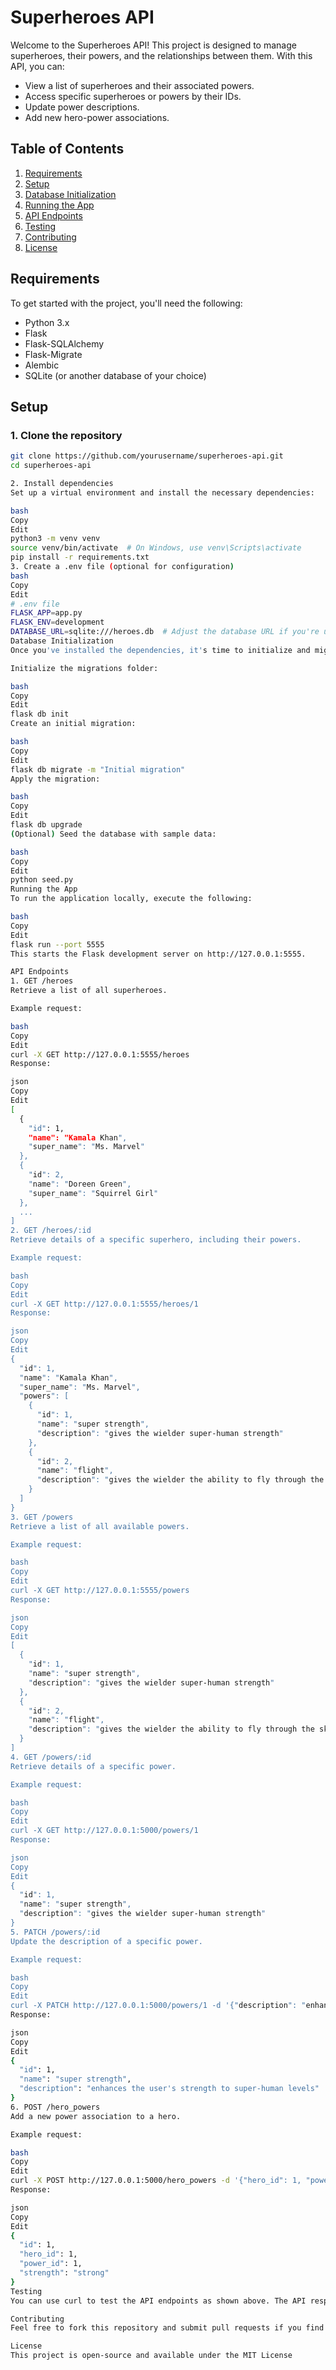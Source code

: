 # Superheroes API

Welcome to the Superheroes API! This project is designed to manage superheroes, their powers, and the relationships between them. With this API, you can:

- View a list of superheroes and their associated powers.
- Access specific superheroes or powers by their IDs.
- Update power descriptions.
- Add new hero-power associations.

## Table of Contents

1. [Requirements](#requirements)
2. [Setup](#setup)
3. [Database Initialization](#database-initialization)
4. [Running the App](#running-the-app)
5. [API Endpoints](#api-endpoints)
6. [Testing](#testing)
7. [Contributing](#contributing)
8. [License](#license)

## Requirements

To get started with the project, you'll need the following:

- Python 3.x
- Flask
- Flask-SQLAlchemy
- Flask-Migrate
- Alembic
- SQLite (or another database of your choice)

## Setup

### 1. Clone the repository

```bash
git clone https://github.com/yourusername/superheroes-api.git
cd superheroes-api

2. Install dependencies
Set up a virtual environment and install the necessary dependencies:

bash
Copy
Edit
python3 -m venv venv
source venv/bin/activate  # On Windows, use venv\Scripts\activate
pip install -r requirements.txt
3. Create a .env file (optional for configuration)
bash
Copy
Edit
# .env file
FLASK_APP=app.py
FLASK_ENV=development
DATABASE_URL=sqlite:///heroes.db  # Adjust the database URL if you're using something else
Database Initialization
Once you've installed the dependencies, it's time to initialize and migrate the database:

Initialize the migrations folder:

bash
Copy
Edit
flask db init
Create an initial migration:

bash
Copy
Edit
flask db migrate -m "Initial migration"
Apply the migration:

bash
Copy
Edit
flask db upgrade
(Optional) Seed the database with sample data:

bash
Copy
Edit
python seed.py
Running the App
To run the application locally, execute the following:

bash
Copy
Edit
flask run --port 5555
This starts the Flask development server on http://127.0.0.1:5555.

API Endpoints
1. GET /heroes
Retrieve a list of all superheroes.

Example request:

bash
Copy
Edit
curl -X GET http://127.0.0.1:5555/heroes
Response:

json
Copy
Edit
[
  {
    "id": 1,
    "name": "Kamala Khan",
    "super_name": "Ms. Marvel"
  },
  {
    "id": 2,
    "name": "Doreen Green",
    "super_name": "Squirrel Girl"
  },
  ...
]
2. GET /heroes/:id
Retrieve details of a specific superhero, including their powers.

Example request:

bash
Copy
Edit
curl -X GET http://127.0.0.1:5555/heroes/1
Response:

json
Copy
Edit
{
  "id": 1,
  "name": "Kamala Khan",
  "super_name": "Ms. Marvel",
  "powers": [
    {
      "id": 1,
      "name": "super strength",
      "description": "gives the wielder super-human strength"
    },
    {
      "id": 2,
      "name": "flight",
      "description": "gives the wielder the ability to fly through the skies at supersonic speed"
    }
  ]
}
3. GET /powers
Retrieve a list of all available powers.

Example request:

bash
Copy
Edit
curl -X GET http://127.0.0.1:5555/powers
Response:

json
Copy
Edit
[
  {
    "id": 1,
    "name": "super strength",
    "description": "gives the wielder super-human strength"
  },
  {
    "id": 2,
    "name": "flight",
    "description": "gives the wielder the ability to fly through the skies at supersonic speed"
  }
]
4. GET /powers/:id
Retrieve details of a specific power.

Example request:

bash
Copy
Edit
curl -X GET http://127.0.0.1:5000/powers/1
Response:

json
Copy
Edit
{
  "id": 1,
  "name": "super strength",
  "description": "gives the wielder super-human strength"
}
5. PATCH /powers/:id
Update the description of a specific power.

Example request:

bash
Copy
Edit
curl -X PATCH http://127.0.0.1:5000/powers/1 -d '{"description": "enhances the user's strength to super-human levels"}' -H "Content-Type: application/json"
Response:

json
Copy
Edit
{
  "id": 1,
  "name": "super strength",
  "description": "enhances the user's strength to super-human levels"
}
6. POST /hero_powers
Add a new power association to a hero.

Example request:

bash
Copy
Edit
curl -X POST http://127.0.0.1:5000/hero_powers -d '{"hero_id": 1, "power_id": 1, "strength": "strong"}' -H "Content-Type: application/json"
Response:

json
Copy
Edit
{
  "id": 1,
  "hero_id": 1,
  "power_id": 1,
  "strength": "strong"
}
Testing
You can use curl to test the API endpoints as shown above. The API responds with JSON data for each request.

Contributing
Feel free to fork this repository and submit pull requests if you find bugs or want to enhance the functionality. Just ensure all tests are passing before submitting.

License
This project is open-source and available under the MIT License